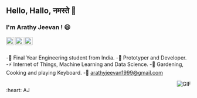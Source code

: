 ## Hello, Hallo, नमस्ते 👋

### I'm Arathy Jeevan ! :smile:

<a href="https://twitter.com">
  <img align="left" alt="Arathy Jeevan | Twitter" width="22px" src="https://cdn.jsdelivr.net/npm/simple-icons@v3/icons/twitter.svg" />
</a>
<a href="https://www.linkedin.com/in/arathy-jeevan">
  <img align="left" alt="Arathy's LinkdeIN" width="22px" src="https://cdn.jsdelivr.net/npm/simple-icons@v3/icons/linkedin.svg" />
</a>
<a href="https://www.instagram.com/aj_onthefloor/">
  <img align="left" alt="Arathy Jeevan's Instagram" width="22px" src="https://cdn.jsdelivr.net/npm/simple-icons@v3/icons/instagram.svg" />
</a>


<br />
<br />

-🙍 Final Year Engineering student from India. 
-🔭 Prototyper and Developer.
-⚡ Internet of Things, Machine Learning and Data Science.
-🌱 Gardening, Cooking and playing Keyboard.
-💬 arathyjeevan1999@gmail.com


  <img align="right" alt="GIF" src="https://media.giphy.com/media/L1R1tvI9svkIWwpVYr/giphy.gif" />
 
 <br />
 :heart: AJ
